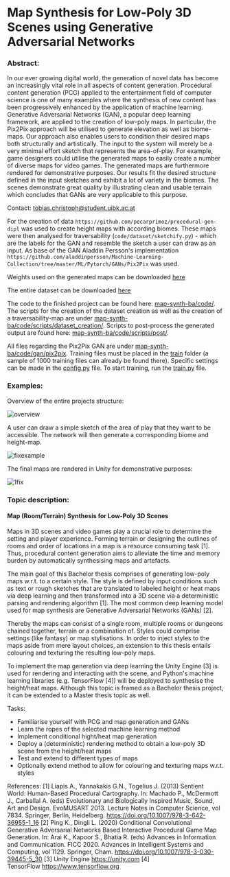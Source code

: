 # Map Synthesis for Low-Poly 3D Scenes using Generative Adversarial Networks

### Abstract:
In our ever growing digital world, the generation of novel data has become an increasingly vital role in all aspects of content generation. Procedural content generation (PCG) applied to the entertainment field of computer science is one of many examples where the synthesis of new content has been progressively enhanced by the application of machine learning. Generative Adversarial Networks (GAN), a popular deep learning framework, are applied to the creation of low-poly maps. In particular, the Pix2Pix approach will be utilised to generate elevation as well as biome-maps. Our approach also enables users to condition their desired maps both structurally and artistically. The input to the system will merely be a very minimal effort sketch that represents the area-of-play. For example, game designers could utilise the generated maps to easily create a number of diverse maps for video games. The generated maps are furthermore rendered for demonstrative purposes. Our results fit the desired structure defined in the input sketches and exhibit a lot of variety in the biomes. The scenes demonstrate great quality by illustrating clean and usable terrain which concludes that GANs are very applicable to this purpose.

Contact: tobias.christoph@student.uibk.ac.at

For the creation of data `https://github.com/pecarprimoz/procedural-gen-dipl` was used to create height maps with according biomes. These maps were then analysed for traversability (`code/dataset/sketchify.py`) - which are the labels for the GAN and resemble the sketch a user can draw as an input. As base of the GAN Aladdin Persson's implementation `https://github.com/aladdinpersson/Machine-Learning-Collection/tree/master/ML/Pytorch/GANs/Pix2Pix` was used.

Weights used on the generated maps can be downloaded [here](https://github.com/teletobbii/map-synth-ba/releases/tag/v0.1)

The entire dataset can be downloaded [here](https://github.com/teletobbii/map-synth-ba/releases/tag/v0.1data)



The code to the finished project can be found here: [map-synth-ba/code/](https://github.com/teletobbii/map-synth-ba/tree/main/code). The scripts for the creation of the dataset creation as well as the creation of a traversability-map are under [map-synth-ba/code/scripts/dataset_creation/](https://github.com/teletobbii/map-synth-ba/tree/main/code/scripts/dataset_creation). 
Scripts to post-process the generated output are found here: [map-synth-ba/code/scripts/post/](https://github.com/teletobbii/map-synth-ba/tree/main/code/scripts/post).

All files regarding the Pix2Pix GAN are under [map-synth-ba/code/gan/pix2pix](https://github.com/teletobbii/map-synth-ba/tree/main/code/gan/pix2pix). Training files must be placed in the [train](https://github.com/teletobbii/map-synth-ba/tree/main/code/gan/pix2pix/data/train) folder (a sample of 1000 training files can already be found there). Specific settings can be made in the [config.py](https://github.com/teletobbii/map-synth-ba/tree/main/code/gan/pix2pix/config.py) file. To start training, run the [train.py](https://github.com/teletobbii/map-synth-ba/tree/main/code/gan/pix2pix/train.py) file. 


### Examples:

Overview of the entire projects structure:

![overview](https://user-images.githubusercontent.com/58395640/147882554-78b57086-d22d-4a73-94f2-93d642c1f688.PNG)

A user can draw a simple sketch of the area of play that they want to be accessible. The network will then generate a corresponding biome and height-map.

![fixexample](https://user-images.githubusercontent.com/58395640/147882565-a2bf1f6a-1797-4ccc-a839-a231e5b16044.png)

The final maps are rendered in Unity for demonstrative purposes:

![1fix](https://user-images.githubusercontent.com/58395640/147882588-eec5e337-b5d9-42c0-8151-0a8f0726e52a.png)

### Topic description:
#### Map (Room/Terrain) Synthesis for Low-Poly 3D Scenes
Maps in 3D scenes and video games play a crucial role to determine the setting and player experience. Forming terrain or designing the outlines of rooms and order of locations in a map is a resource consuming task [1]. Thus, procedural content generation aims to alleviate the time and memory burden by automatically synthesising maps and artefacts.

The main goal of this Bachelor thesis comprises of generating low-poly maps w.r.t. to a certain style. The style is defined by input conditions such as text or rough sketches that are translated to labeled height or heat maps via deep learning and then transformed into a 3D scene via a deterministic parsing and rendering algorithm [1]. The most common deep learning model used for map synthesis are Generative Adversarial Networks (GANs) [2].

Thereby the maps can consist of a single room, multiple rooms or dungeons chained together, terrain or a combination of.
Styles could comprise settings (like fantasy) or map stylisations. In order to inject styles to the maps aside from mere layout choices, an extension to this thesis entails colouring and texturing the resulting low-poly maps.

To implement the map generation via deep learning the Unity Engine [3] is used for rendering and interacting with the scene, and Python's machine learning libraries (e.g. TensorFlow [4]) will be deployed to synthesise the height/heat maps. Although this topic is framed as a Bachelor thesis project, it can be extended to a Master thesis topic as well.

Tasks:
- Familiarise yourself with PCG and map generation and GANs
- Learn the ropes of the selected machine learning method
- Implement conditional hight/heat map generation
- Deploy a (deterministic) rendering method to obtain a low-poly 3D scene from the height/heat maps
- Test and extend to different types of maps
- Optionally extend method to allow for colouring and texturing maps w.r.t. styles

References:
[1] Liapis A., Yannakakis G.N., Togelius J. (2013) Sentient World: Human-Based Procedural Cartography. In: Machado P., McDermott J., Carballal A. (eds) Evolutionary and Biologically Inspired Music, Sound, Art and Design. EvoMUSART 2013. Lecture Notes in Computer Science, vol 7834. Springer, Berlin, Heidelberg. https://doi.org/10.1007/978-3-642-36955-1_16
[2] Ping K., Dingli L. (2020) Conditional Convolutional Generative Adversarial Networks Based Interactive Procedural Game Map Generation. In: Arai K., Kapoor S., Bhatia R. (eds) Advances in Information and Communication. FICC 2020. Advances in Intelligent Systems and Computing, vol 1129. Springer, Cham. https://doi.org/10.1007/978-3-030-39445-5_30
[3] Unity Engine https://unity.com
[4] TensorFlow https://www.tensorflow.org

